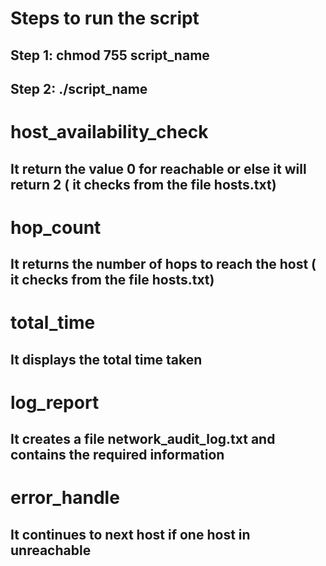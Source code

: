 # Steps to run the script
## Step 1: chmod 755 script_name
## Step 2: ./script_name

# host_availability_check
## It return the value 0 for reachable or else it will return 2 ( it checks from the file hosts.txt)

# hop_count
## It returns the number of hops to reach the host ( it checks from the file hosts.txt)

# total_time
## It displays the total time taken

# log_report
## It creates a file network_audit_log.txt and contains the required information

# error_handle
## It continues to next host if one host in unreachable
